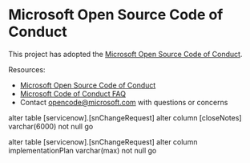 # Microsoft Open Source Code of Conduct

This project has adopted the [Microsoft Open Source Code of Conduct](https://opensource.microsoft.com/codeofconduct/).

Resources:

- [Microsoft Open Source Code of Conduct](https://opensource.microsoft.com/codeofconduct/)
- [Microsoft Code of Conduct FAQ](https://opensource.microsoft.com/codeofconduct/faq/)
- Contact [opencode@microsoft.com](mailto:opencode@microsoft.com) with questions or concerns


alter table [servicenow].[snChangeRequest] alter column [closeNotes] varchar(6000) not null
go
 
 
alter table [servicenow].[snChangeRequest] alter column implementationPlan varchar(max) not null
go
 
